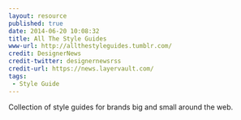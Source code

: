 ```yaml
---
layout: resource
published: true
date: 2014-06-20 10:08:32
title: All The Style Guides
www-url: http://allthestyleguides.tumblr.com/
credit: DesignerNews
credit-twitter: designernewsrss
credit-url: https://news.layervault.com/
tags:
 - Style Guide
---
```


Collection of style guides for brands big and small around the web.

